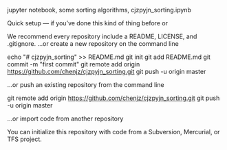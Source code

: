 jupyter notebook, some sorting algorithms, cjzpyjn_sorting.ipynb

Quick setup — if you’ve done this kind of thing before
or

We recommend every repository include a README, LICENSE, and .gitignore.
…or create a new repository on the command line

echo "# cjzpyjn_sorting" >> README.md
git init
git add README.md
git commit -m "first commit"
git remote add origin https://github.com/chenjz/cjzpyjn_sorting.git
git push -u origin master

…or push an existing repository from the command line

git remote add origin https://github.com/chenjz/cjzpyjn_sorting.git
git push -u origin master

…or import code from another repository

You can initialize this repository with code from a Subversion, Mercurial, or TFS project.
